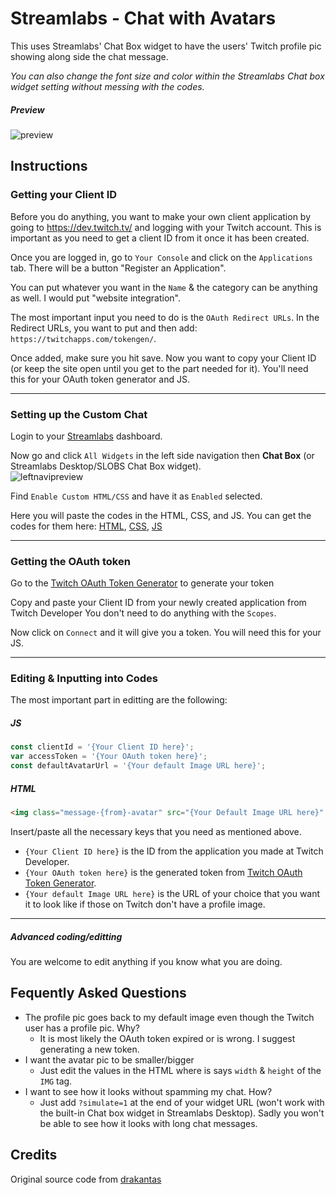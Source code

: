 # Streamlabs - Chat with Avatars
This uses Streamlabs' Chat Box widget to have the users' Twitch profile pic showing along side the chat message. <br />

*You can also change the font size and color within the Streamlabs Chat box widget setting without messing with the codes.*

##### Preview
![preview](https://user-images.githubusercontent.com/40627143/160465881-bf89c370-1695-4b1c-92b4-03bb61bf8c31.png)

## Instructions

### Getting your Client ID
Before you do anything, you want to make your own client application by going to https://dev.twitch.tv/ and logging with your Twitch account. This is important as you need to get a client ID from it once it has been created. <br />

Once you are logged in, go to `Your Console` and click on the `Applications` tab. There will be a button "Register an Application". <br />

You can put whatever you want in the `Name` & the category can be anything as well. I would put "website integration". <br />

The most important input you need to do is the `OAuth Redirect URLs`. In the Redirect URLs, you want to put and then add: `https://twitchapps.com/tokengen/`. <br />

Once added, make sure you hit save. Now you want to copy your Client ID (or keep the site open until you get to the part needed for it). You'll need this for your OAuth token generator and JS.

---

### Setting up the Custom Chat
Login to your [Streamlabs](https://streamlabs.com/) dashboard. <br />

Now go and click `All Widgets` in the left side navigation then **Chat Box** (or Streamlabs Desktop/SLOBS Chat Box widget). <br />
![leftnavipreview](https://user-images.githubusercontent.com/40627143/160467839-43a584fb-223f-4bc7-957d-8bba53456c28.png) <br />

Find `Enable Custom HTML/CSS` and have it as `Enabled` selected. <br />

Here you will paste the codes in the HTML, CSS, and JS. You can get the codes for them here: [HTML](code/index.html), [CSS](code/style.css), [JS](code/functions.js) <br />

---

### Getting the OAuth token
Go to the [Twitch OAuth Token Generator](https://twitchapps.com/tokengen/) to generate your token <br />

Copy and paste your Client ID from your newly created application from Twitch Developer You don't need to do anything with the `Scopes`. <br />

Now click on `Connect` and it will give you a token. You will need this for your JS.

---

### Editing & Inputting into Codes
The most important part in editting are the following: <br/>
##### JS
  
```js 
const clientId = '{Your Client ID here}';
var accessToken = '{Your OAuth token here}';
const defaultAvatarUrl = '{Your default Image URL here}';
```

##### HTML
  
```html
<img class="message-{from}-avatar" src="{Your Default Image URL here}" width="32" height="32" alt="">
```

Insert/paste all the necessary keys that you need as mentioned above. <br />
- `{Your Client ID here}` is the ID from the application you made at Twitch Developer.
- `{Your OAuth token here}` is the generated token from [Twitch OAuth Token Generator](https://twitchapps.com/tokengen/).
- `{Your default Image URL here}` is the URL of your choice that you want it to look like if those on Twitch don't have a profile image.

---

##### Advanced coding/editting
You are welcome to edit anything if you know what you are doing.

## Fequently Asked Questions
- The profile pic goes back to my default image even though the Twitch user has a profile pic. Why?
  - It is most likely the OAuth token expired or is wrong. I suggest generating a new token.
- I want the avatar pic to be smaller/bigger
  -  Just edit the values in the HTML where is says `width` & `height` of the `IMG` tag.
- I want to see how it looks without spamming my chat. How?
  -  Just add `?simulate=1` at the end of your widget URL (won't work with the built-in Chat box widget in Streamlabs Desktop). Sadly you won't be able to see how it looks with long chat messages.

## Credits 
Original source code from [drakantas](https://github.com/drakantas)
